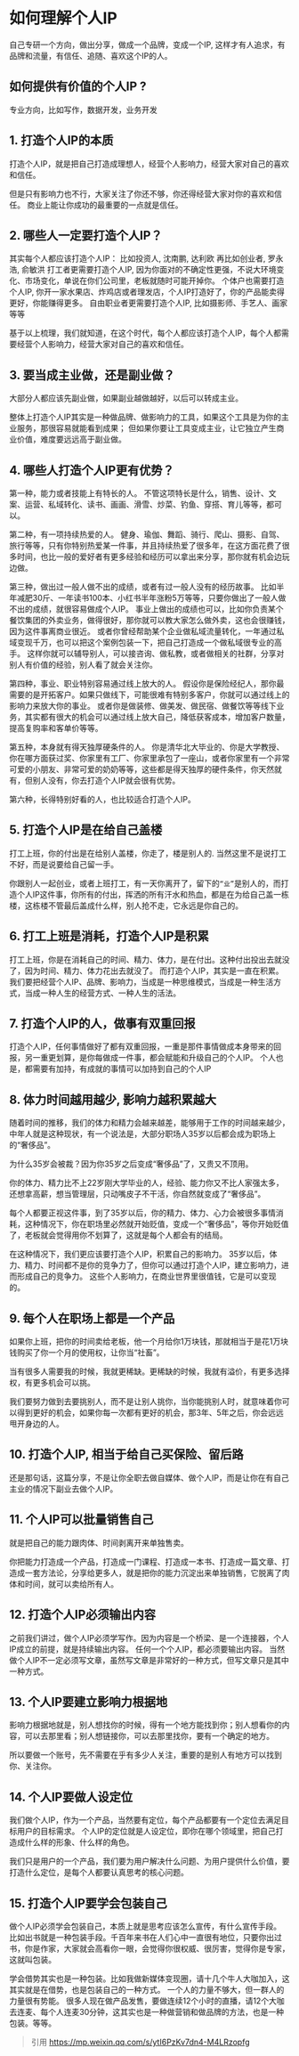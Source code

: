 # 如何理解个人IP

自己专研一个方向，做出分享，做成一个品牌，变成一个IP, 这样才有人追求，有品牌和流量，有信任、追随、喜欢这个IP的人。

## 如何提供有价值的个人IP ?

专业方向，比如写作，数据开发，业务开发

## 1. 打造个人IP的本质

打造个人IP，就是把自己打造成理想人，经营个人影响力，经营大家对自己的喜欢和信任。

但是只有影响力也不行，大家关注了你还不够，你还得经营大家对你的喜欢和信任。
商业上能让你成功的最重要的一点就是信任。

## 2. 哪些人一定要打造个人IP？

其实每个人都应该打造个人IP：
比如投资人,  沈南鹏, 达利欧
再比如创业者,  罗永浩, 俞敏洪
打工者更需要打造个人IP,  因为你面对的不确定性更强，不说大环境变化、市场变化，单说在你们公司里，老板就随时可能开掉你。
个体户也需要打造个人IP,  你开一家水果店、炸鸡店或者理发店，个人IP打造好了，你的产品能卖得更好，你能赚得更多。
自由职业者更需要打造个人IP,  比如摄影师、手艺人、画家等等

基于以上梳理，我们就知道，在这个时代，每个人都应该打造个人IP，每个人都需要经营个人影响力，经营大家对自己的喜欢和信任。

## 3. 要当成主业做，还是副业做？

大部分人都应该先副业做，如果副业越做越好，以后可以转成主业。

整体上打造个人IP其实是一种做品牌、做影响力的工具，如果这个工具是为你的主业服务，那很容易就能看到成果；
但如果你要让工具变成主业，让它独立产生商业价值，难度要远远高于副业做。

## 4. 哪些人打造个人IP更有优势？

第一种，能力或者技能上有特长的人。
不管这项特长是什么，销售、设计、文案、运营、私域转化、读书、画画、滑雪、炒菜、钓鱼、穿搭、育儿等等，都可以。

第二种，有一项持续热爱的人。
健身、瑜伽、舞蹈、骑行、爬山、摄影、自驾、旅行等等，只有你特别热爱某一件事，并且持续热爱了很多年，在这方面花费了很多时间，也比一般的爱好者有更多经验和经历可以拿出来分享，那你就有机会边玩边做。

第三种，做出过一般人做不出的成绩，或者有过一般人没有的经历故事。
比如半年减肥30斤、一年读书100本、小红书半年涨粉5万等等，只要你做出了一般人做不出的成绩，就很容易做成个人IP。
事业上做出的成绩也可以，比如你负责某个餐饮集团的外卖业务，做得很好，那你就可以教大家怎么做外卖，这也会很赚钱，因为这件事离商业很近。
或者你曾经帮助某个企业做私域流量转化，一年通过私域变现千万，也可以把这个案例包装一下，把自己打造成一个做私域很专业的高手。
这样你就可以辅导别人，可以接咨询、做私教，或者做相关的社群，分享对别人有价值的经验，别人看了就会关注你。

第四种，事业、职业特别容易通过线上放大的人。
假设你是保险经纪人，那你最需要的是开拓客户。如果只做线下，可能很难有特别多客户，你就可以通过线上的影响力来放大你的事业。
或者你是做装修、做美发、做民宿、做餐饮等等线下业务，其实都有很大的机会可以通过线上放大自己，降低获客成本，增加客户数量，提高复购率和客单价等等。

第五种，本身就有得天独厚硬条件的人。
你是清华北大毕业的、你是大学教授、你在哪方面获过奖、你家里有工厂、你家里承包了一座山，或者你家里有一个非常可爱的小朋友、非常可爱的奶奶等等，这些都是得天独厚的硬件条件，你天然就有，但别人没有，你去打造个人IP就会很有优势。

第六种，长得特别好看的人，也比较适合打造个人IP。

## 5. 打造个人IP是在给自己盖楼

打工上班，你的付出是在给别人盖楼，你走了，楼是别人的.
当然这里不是说打工不好，而是说要给自己留一手。

你跟别人一起创业，或者上班打工，有一天你离开了，留下的`“业”`是别人的，而打造个人IP这件事，你所有的付出，挥洒的所有汗水和热血，都是在为给自己盖一栋楼，这栋楼不管最后盖成什么样，别人抢不走，它永远是你自己的。

## 6. 打工上班是消耗，打造个人IP是积累

打工上班，你是在消耗自己的时间、精力、体力，是在付出。这种付出投出去就没了，因为时间、精力、体力花出去就没了。
而打造个人IP，其实是一直在积累。
我们要把经营个人IP、品牌、影响力，当成是一种思维模式，当成是一种生活方式，当成一种人生的经营方式、一种人生的活法。

## 7. 打造个人IP的人，做事有双重回报

打造个人IP，任何事情做好了都有双重回报，一重是那件事情做成本身带来的回报，另一重更划算，是你每做成一件事，都会赋能和升级自己的个人IP。
个人也是，都需要有加持，有成就的事情可以加持到自己的个人IP

## 8. 体力时间越用越少, 影响力越积累越大

随着时间的推移，我们的体力和精力会越来越差，能够用于工作的时间越来越少，中年人就是这种现状，有一个说法是，大部分职场人35岁以后都会成为职场上的“奢侈品”。

为什么35岁会被裁？因为你35岁之后变成“奢侈品”了，又贵又不顶用。

你的体力、精力比不上22岁刚大学毕业的人，经验、能力你又不比人家强太多，还想拿高薪，想当管理层，只动嘴皮子不干活，你自然就变成了“奢侈品”。

每个人都要正视这件事，到了35岁以后，你的精力、体力、心力会被很多事情消耗，这种情况下，你在职场里必然就开始贬值，变成一个“奢侈品”，等你开始贬值了，老板就会觉得用你不划算了，这就是每个人都会有的结局。

在这种情况下，我们更应该要打造个人IP，积累自己的影响力。
35岁以后，体力、精力、时间都不是你的竞争力了，但你可以通过打造个人IP，建立影响力，进而形成自己的竞争力。
这些个人影响力，在商业世界里很值钱，它是可以变现的。

## 9. 每个人在职场上都是一个产品

如果你上班，把你的时间卖给老板，他一个月给你1万块钱，那就相当于是花1万块钱购买了你一个月的使用权，让你当“社畜”。

当有很多人需要我的时候，我就更稀缺。更稀缺的时候，我就有溢价，有更多选择权，有更多机会可以挑。

我们要努力做到去要挑别人，而不是让别人挑你，当你能挑别人时，就意味着你可以得到更好的机会，如果你每一次都有更好的机会，那3年、5年之后，你会远远甩开身边的人。

## 10. 打造个人IP, 相当于给自己买保险、留后路

还是那句话，这篇分享，不是让你全职去做自媒体、做个人IP，而是让你在有自己主业的情况下副业去做个人IP。

## 11. 个人IP可以批量销售自己

就是把自己的能力跟肉体、时间剥离开来单独售卖。

你把能力打造成一个产品，打造成一门课程、打造成一本书、打造成一篇文章、打造成一套方法论，分享给更多人，就是把你的能力沉淀出来单独销售，它脱离了肉体和时间，就可以卖给所有人。

## 12. 打造个人IP必须输出内容

之前我们讲过，做个人IP必须学写作。因为内容是一个桥梁、是一个连接器，个人IP成立的前提，就是持续输出内容。 
任何一个个人IP，都必须要输出内容。
当然做个人IP不一定必须写文章，虽然写文章是非常好的一种方式，但写文章只是其中一种方式。

## 13. 个人IP要建立影响力根据地

影响力根据地就是，别人想找你的时候，得有一个地方能找到你；别人想看你的内容，可以去那里看；别人想链接你，可以去那里找你，要有一个确定的地方。

所以要做一个账号，先不需要在乎有多少人关注，重要的是别人有地方可以找到你、关注你。

## 14. 个人IP要做人设定位

我们做个人IP，作为一个产品，当然要有定位，每个产品都要有一个定位去满足目标用户的目标需求。
个人IP的定位就是人设定位，即你在哪个领域里，把自己打造成什么样的形象、什么样的角色。

我们只是用户的一个产品，我们要为用户解决什么问题、为用户提供什么价值，要打造什么定位，是每个人都要认真思考的核心问题。

## 15. 打造个人IP要学会包装自己

做个人IP必须学会包装自己，本质上就是思考应该怎么宣传，有什么宣传手段。
比如出书就是一种包装手段。千百年来书在人们心中一直很有地位，只要你出过书，你是作家，大家就会高看你一眼，会觉得你很权威、很厉害，觉得你是专家，这就叫包装。

学会借势其实也是一种包装。比如我做新媒体变现圈，请十几个牛人大咖加入，这其实就是在借势，也是包装自己的一种方式。
一个人的力量不够大，但一群人的力量很有势能。
很多人现在做产品发售，要做连续12个小时的直播，请12个大咖去连麦、每个人连麦30分钟，这其实也是一种做营销和做品牌的方法，也是一种包装。等等。

> 引用
> https://mp.weixin.qq.com/s/ytI6PzKv7dn4-M4LRzopfg
